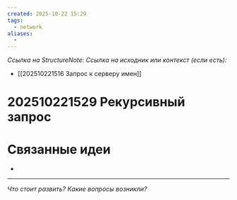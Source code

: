 ```yaml
---
created: 2025-10-22 15:29
tags:
  - network
aliases:
  -
---
```

*Ссылка на StructureNote:*
*Ссылка на исходник или контекст (если есть):*
- [[202510221516 Запрос к серверу имен]]

# 202510221529 Рекурсивный запрос


# Связанные идеи

- 

---

*Что стоит развить? Какие вопросы возникли?*
